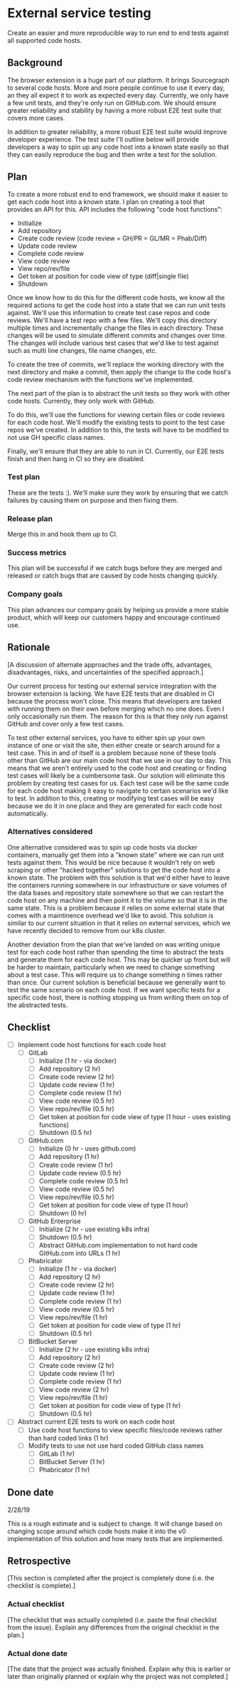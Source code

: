 # External service testing

Create an easier and more reproducible way to run end to end tests against all
supported code hosts.

## Background

The browser extension is a huge part of our platform. It brings Sourcegraph
to several code hosts. More and more people continue to use it every day, an
they all expect it to work as expected every day. Currently, we only have a
few unit tests, and they're only run on GitHub.com. We should ensure greater
reliability and stability by having a more robust E2E test suite that covers more
cases.

In addition to greater reliability, a more robust E2E test suite would improve
developer experience. The test suite I'll outline below will provide developers
a way to spin up any code host into a known state easily so that they can easily
reproduce the bug and then write a test for the solution.

## Plan

To create a more robust end to end framework, we should make it easier to get
each code host into a known state. I plan on creating a tool that provides an
API for this. API includes the following "code host functions":

- Initialize
- Add repository
- Create code review (code review = GH/PR = GL/MR = Phab/Diff)
- Update code review
- Complete code review
- View code review
- View repo/rev/file
- Get token at position for code view of type (diff|single file)
- Shutdown

Once we know how to do this for the different code hosts, we know all the
required actions to get the code host into a state that we can run unit tests
against. We'll use this information to create test case repos and code reviews.
We'll have a test repo with a few files. We'll copy this directory multiple
times and incrementally change the files in each directory. These changes will
be used to simulate different commits and changes over time. The changes will
include various test cases that we'd like to test against such as multi line
changes, file name changes, etc.

To create the tree of commits, we'll replace the working directory with the next
directory and make a commit, then apply the change to the code host's code
review mechanism with the functions we've implemented.

The next part of the plan is to abstract the unit tests so they work with other
code hosts. Currently, they only work with GitHub.

To do this, we'll use the functions for viewing certain files or code reviews
for each code host. We'll modify the existing tests to point to the test case
repos we've created. In addition to this, the tests will have to be modified
to not use GH specific class names.

Finally, we'll ensure that they are able to run in CI. Currently, our E2E tests
finish and then hang in CI so they are disabled.

### Test plan

These are the tests :). We'll make sure they work by ensuring that we catch
failures by causing them on purpose and then fixing them.

### Release plan

Merge this in and hook them up to CI.

### Success metrics

This plan will be successful if we catch bugs before they are merged and
released or catch bugs that are caused by code hosts changing quickly.

### Company goals

This plan advances our company goals by helping us provide a more stable
product, which will keep our customers happy and encourage continued use.

## Rationale

[A discussion of alternate approaches and the trade offs, advantages,
disadvantages, risks, and uncertainties of the specified approach.]

Our current process for testing our external service integration with the
browser extension is lacking. We have E2E tests that are disabled in CI because
the process won't close. This means that developers are tasked with running them
on their own before merging which no one does. Even I only occasionally run
them. The reason for this is that they only run against GitHub and cover only a few
test cases.

To test other external services, you have to either spin up your own instance
of one or visit the site, then either create or search around for a test case.
This in and of itself is a problem because none of these tools other than
GitHub are our main code host that we use in our day to day. This means that we
aren't entirely used to the code host and creating or finding test cases will
likely be a cumbersome task. Our solution will eliminate this problem by
creating test cases for us. Each test case will be the same code for each code
host making it easy to navigate to certain scenarios we'd like to test. In
addition to this, creating or modifying test cases will be easy because we do
it in one place and they are generated for each code host automatically.

### Alternatives considered

One alternative considered was to spin up code hosts via docker containers,
manually get them into a "known state" where we can run unit tests against
them. This would be nice because it wouldn't rely on web scraping or other
"hacked together" solutions to get the code host into a known state. The
problem with this solution is that we'd either have to leave the containers
running somewhere in our infrastructure or save volumes of the data bases and
repository state somewhere so that we can restart the code host on any machine
and then point it to the volume so that it is in the same state. This is a
problem because it relies on some external state that comes with a maintinence
overhead we'd like to avoid. This solution is similar to our current situation
in that it relies on external services, which we have recently decided to
remove from our k8s cluster.

Another deviation from the plan that we've landed on was writing unique test
for each code host rather than spending the time to abstract the tests and
generate them for each code host. This may be quicker up front but will be
harder to maintain, particularly when we need to change something about a test
case. This will require us to change something n times rather than once. Our
current solution is beneficial because we generally want to test the same
scenario on each code host. If we want specific tests for a specific code host,
there is nothing stopping us from writing them on top of the abstracted tests.

## Checklist

- [ ] Implement code host functions for each code host
  - [ ] GitLab
    - [ ] Initialize (1 hr - via docker)
    - [ ] Add repository (2 hr)
    - [ ] Create code review (2 hr)
    - [ ] Update code review (1 hr)
    - [ ] Complete code review (1 hr)
    - [ ] View code review (0.5 hr)
    - [ ] View repo/rev/file (0.5 hr)
    - [ ] Get token at position for code view of type (1 hour - uses existing functions)
    - [ ] Shutdown (0.5 hr)
  - [ ] GitHub.com
    - [ ] Initialize (0 hr - uses github.com)
    - [ ] Add repository (1 hr)
    - [ ] Create code review (1 hr)
    - [ ] Update code review (0.5 hr)
    - [ ] Complete code review (0.5 hr)
    - [ ] View code review (0.5 hr)
    - [ ] View repo/rev/file (0.5 hr)
    - [ ] Get token at position for code view of type (1 hour)
    - [ ] Shutdown (0 hr)
  - [ ] GitHub Enterprise
    - [ ] Initialize (2 hr - use existing k8s infra)
    - [ ] Shutdown (0.5 hr)
    - [ ] Abstract GitHub.com implementation to not hard code GitHub.com into URLs (1 hr)
  - [ ] Phabricator
    - [ ] Initialize (1 hr - via docker)
    - [ ] Add repository (2 hr)
    - [ ] Create code review (2 hr)
    - [ ] Update code review (1 hr)
    - [ ] Complete code review (1 hr)
    - [ ] View code review (0.5 hr)
    - [ ] View repo/rev/file (1 hr)
    - [ ] Get token at position for code view of type (1 hr)
    - [ ] Shutdown (0.5 hr)
  - [ ] BitBucket Server
    - [ ] Initialize (2 hr - use existing k8s infra)
    - [ ] Add repository (2 hr)
    - [ ] Create code review (2 hr)
    - [ ] Update code review (1 hr)
    - [ ] Complete code review (1 hr)
    - [ ] View code review (2 hr)
    - [ ] View repo/rev/file (1 hr)
    - [ ] Get token at position for code view of type (1 hr)
    - [ ] Shutdown (0.5 hr)
- [ ] Abstract current E2E tests to work on each code host
  - [ ] Use code host functions to view specific files/code reviews rather than hard coded links (1 hr)
  - [ ] Modify tests to use not use hard coded GitHub class names
    - [ ] GitLab (1 hr)
    - [ ] BitBucket Server (1 hr)
    - [ ] Phabricator (1 hr)

## Done date

2/28/19

This is a rough estimate and is subject to change. It will change based on
changing scope around which code hosts make it into the v0 implementation of
this solution and how many tests that are implemented.

## Retrospective

[This section is completed after the project is completely done (i.e. the checklist is complete).]

### Actual checklist

[The checklist that was actually completed (i.e. paste the final checklist from the issue). Explain any differences from the original checklist in the plan.]

### Actual done date

[The date that the project was actually finished. Explain why this is earlier or later than originally planned or explain why the project was not completed.]
